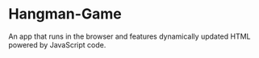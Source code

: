 # Hangman-Game
An app that runs in the browser and features dynamically updated HTML powered by JavaScript code.
